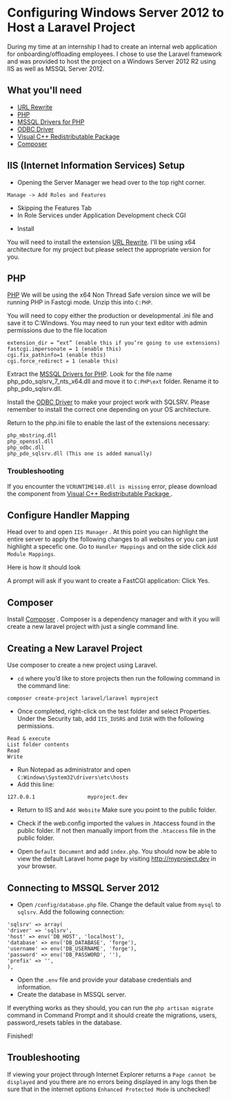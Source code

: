 # Configuring Windows Server 2012 to Host a Laravel Project

During my time at an internship I had to create an internal web application for onboarding/offloading employees. I chose to use the Laravel framework and was provided to host the project on a Windows Server 2012 R2 using IIS as well as MSSQL Server 2012.

## What you'll need

* [URL Rewrite](https://www.iis.net/downloads/microsoft/url-rewrite)
* [PHP](https://windows.php.net/download#php-7.0)
* [MSSQL Drivers for PHP](https://www.microsoft.com/en-us/download/details.aspx?id=20098)
* [ODBC Driver](https://www.microsoft.com/en-us/download/details.aspx?id=50420)
* [Visual C++ Redistributable Package ](https://www.microsoft.com/en-us/download/details.aspx?id=48145)
* [Composer](https://getcomposer.org/download/)

## IIS (Internet Information Services) Setup
* Opening the Server Manager we head over to the top right corner.
```
Manage -> Add Roles and Features
```
[](/images/1.png)
[](/images/2.png)

* Skipping the Features Tab
* In Role Services under Application Development check CGI

[](/images/3.png)

* Install

You will need to install the extension [URL Rewrite](https://www.iis.net/downloads/microsoft/url-rewrite). I'll be using x64 architecture for my project but please select the appropriate version for you.


## PHP

[PHP](https://windows.php.net/download#php-7.0) 
We will be using the x64 Non Thread Safe version since we will be running PHP in Fastcgi mode. Unzip this into `C:PHP`.

You will need to copy either the production or developmental .ini file and save it to C:Windows. You may need to run your text editor with admin permissions due to the file location
```
extension_dir = “ext” (enable this if you’re going to use extensions)
fastcgi.impersonate = 1 (enable this)
cgi.fix_pathinfo=1 (enable this)
cgi.force_redirect = 1 (enable this)
```
Extract the [MSSQL Drivers for PHP](https://www.microsoft.com/en-us/download/details.aspx?id=20098). Look for the file name php_pdo_sqlsrv_7_nts_x64.dll and move it to `C:PHP\ext` folder. Rename it to php_pdo_sqlsrv.dll.

Install the [ODBC Driver](https://www.microsoft.com/en-us/download/details.aspx?id=50420) to make your project work with SQLSRV. Please remember to install the correct one depending on your OS architecture.

Return to the php.ini file to enable the last of the extensions necessary:
```
php_mbstring.dll
php_openssl.dll
php_odbc.dll
php_pdo_sqlsrv.dll (This one is added manually)
```

### Troubleshooting

If you encounter the `VCRUNTIME140.dll is missing` error, please download the component from [Visual C++ Redistributable Package ](https://www.microsoft.com/en-us/download/details.aspx?id=48145).

[](//images5.png)

## Configure Handler Mapping

Head over to and open `IIS Manager` .  At this point you can highlight the entire server to apply the following changes to all websites or you can just highlight a specefic one.
Go to `Handler Mappings` and on the side click `Add Module Mappings`.

Here is how it should look

[](/images/6.png)
A prompt will ask if you want to create a FastCGI application:
[](/images/7.png)
Click Yes.
## Composer

Install [Composer](https://getcomposer.org/download/) . Composer is a dependency manager and with it you will create a new laravel project with just a single command line.

## Creating a New Laravel Project

Use composer to create a new project using Laravel.
* `cd` where you’d like to store projects then run the following command in the command line:
```
composer create-project laravel/laravel myproject
```
* Once completed, right-click on the test folder and select Properties. Under the Security tab, add `IIS_IUSRS` and `IUSR` with the following permissions.
```
Read & execute
List folder contents
Read
Write
```
* Run Notepad as administrator and open `C:Windows\System32\drivers\etc\hosts`
* Add this line:
```
127.0.0.1                 myproject.dev
```
* Return to IIS and `Add Website`
[](/images/8.png)
Make sure you point to the public folder.

* Check if the web.config imported the values in .htaccess found in the public folder. If not then manually import from the `.htaccess` file in the public folder.
* Open `Default Document` and add `index.php`. You should now be able to view the default Laravel home page by visiting http://myproject.dev in your browser.

## Connecting to MSSQL Server 2012

* Open `/config/database.php` file. Change the default value from `mysql` to `sqlsrv`. Add the following connection:
```
'sqlsrv' => array(
'driver' => 'sqlsrv',
'host' => env('DB_HOST', 'localhost'),
'database' => env('DB_DATABASE', 'forge'),
'username' => env('DB_USERNAME', 'forge'),
'password' => env('DB_PASSWORD', ''),
'prefix' => '',
),
```
* Open the `.env` file and provide your database credentials and information.
* Create the database in MSSQL server. 

If everything works as they should, you can run the `php artisan migrate` command in Command Prompt and it should create the migrations, users, password_resets tables in the database.

Finished!

## Troubleshooting

If viewing your project through Internet Explorer returns a `Page cannot be displayed`  and you there are no errors being displayed in any logs then be sure that in the internet options `Enhanced Protected Mode` is unchecked!
